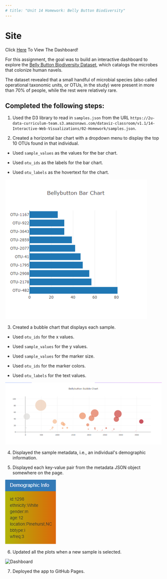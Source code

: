 ```yaml
---
# title: "Unit 14 Homework: Belly Button Biodiversity"
---
```


# Site
Click [Here](https://kaludii.github.io/belly-button-challenge/ "Here") To View The Dashboard!

For this assignment, the goal was to build an interactive dashboard to explore the [Belly Button Biodiversity Dataset](http://robdunnlab.com/projects/belly-button-biodiversity/), which catalogs the microbes that colonize human navels.

The dataset revealed that a small handful of microbial species (also called operational taxonomic units, or OTUs, in the study) were present in more than 70% of people, while the rest were relatively rare.

## Completed the following steps:

1. Used the D3 library to read in `samples.json` from the URL `https://2u-data-curriculum-team.s3.amazonaws.com/dataviz-classroom/v1.1/14-Interactive-Web-Visualizations/02-Homework/samples.json`.

2. Created a horizontal bar chart with a dropdown menu to display the top 10 OTUs found in that individual.

  * Used `sample_values` as the values for the bar chart.

  * Used `otu_ids` as the labels for the bar chart.

  * Used `otu_labels` as the hovertext for the chart.

  ![bar Chart](Images/Bar_Chart.png)

3. Created a bubble chart that displays each sample.

  * Used `otu_ids` for the x values.

  * Used `sample_values` for the y values.

  * Used `sample_values` for the marker size.

  * Used `otu_ids` for the marker colors.

  * Used `otu_labels` for the text values.

![Bubble Chart](Images/bubble_chart.png)

4. Displayed the sample metadata, i.e., an individual's demographic information.

5. Displayed each key-value pair from the metadata JSON object somewhere on the page.

![Demographics_Info](Images/Demographics_Info.png)

6. Updated all the plots when a new sample is selected.

![Dashboard](https://i.ibb.co/JxS2Z5M/Dashboard.png)

7. Deployed the app to GitHub Pages.
